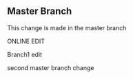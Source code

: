 ## Master Branch
This change is made in the master branch

ONLINE EDIT

Branch1 edit

second master branch change